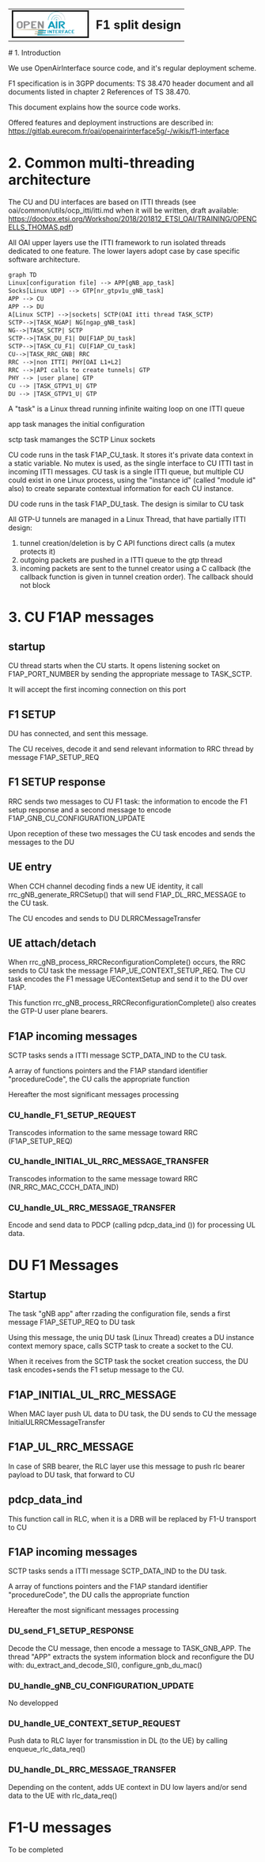 <table style="border-collapse: collapse; border: none;">
  <tr style="border-collapse: collapse; border: none;">
    <td style="border-collapse: collapse; border: none;">
      <a href="http://www.openairinterface.org/">
         <img src="./images/oai_final_logo.png" alt="" border=3 height=50 width=150>
         </img>
      </a>
    </td>
    <td style="border-collapse: collapse; border: none; vertical-align: center;">
      <b><font size = "5">F1 split design</font></b>
    </td>
  </tr>
</table>
# 1. Introduction

We use OpenAirInterface source code, and it's regular deployment scheme.

F1 specification is in 3GPP documents: TS 38.470 header document and all documents listed in chapter 2 References of TS 38.470.

This document explains how the source code works.

Offered features and deployment instructions are described in: 
https://gitlab.eurecom.fr/oai/openairinterface5g/-/wikis/f1-interface

# 2. Common multi-threading architecture #

The CU and DU interfaces are based on ITTI threads (see oai/common/utils/ocp_itti/itti.md when it will be written, draft available: https://docbox.etsi.org/Workshop/2018/201812_ETSI_OAI/TRAINING/OPENCELLS_THOMAS.pdf)

All OAI upper layers use the ITTI framework to run isolated threads dedicated to one feature.
The lower layers adopt case by case specific software architecture.

```mermaid
graph TD
Linux[configuration file] --> APP[gNB_app_task]
Socks[Linux UDP] --> GTP[nr_gtpv1u_gNB_task]
APP --> CU
APP --> DU
A[Linux SCTP] -->|sockets| SCTP(OAI itti thread TASK_SCTP)
SCTP-->|TASK_NGAP| NG[ngap_gNB_task]
NG-->|TASK_SCTP| SCTP
SCTP-->|TASK_DU_F1| DU[F1AP_DU_task]
SCTP-->|TASK_CU_F1| CU[F1AP_CU_task]
CU-->|TASK_RRC_GNB| RRC
RRC -->|non ITTI| PHY[OAI L1+L2]
RRC -->|API calls to create tunnels| GTP
PHY --> |user plane| GTP
CU --> |TASK_GTPV1_U| GTP
DU --> |TASK_GTPV1_U| GTP
```
A "task" is a Linux thread running infinite waiting loop on one ITTI queue 

app task manages the initial configuration

sctp task mamanges the SCTP Linux sockets

CU code runs in the task F1AP_CU_task. It stores it's private data context in a static variable. No mutex is used, as the single interface to CU ITTI tast in incoming ITTI messages. CU task is a single ITTI queue, but multiple CU could exist in one Linux process, using the "instance id" (called "module id" also) to create separate contextual information for each CU instance.

DU code runs in the task F1AP_DU_task. The design is similar to CU task

All GTP-U tunnels are managed in a Linux Thread, that have partially ITTI design: 

1. tunnel creation/deletion is by C API functions direct calls (a mutex protects it)
2. outgoing packets are pushed in a ITTI queue to the gtp thread
3. incoming packets are sent to the tunnel creator using a C callback (the callback function is given in tunnel creation order). The callback should not block



# 3. CU F1AP messages  #

## startup

CU thread starts when the CU starts. It opens listening socket on F1AP_PORT_NUMBER by sending the appropriate message to TASK_SCTP.

It will accept the first incoming connection on this port

## F1 SETUP

DU has connected, and sent this message.

The CU receives, decode it and send relevant information to RRC thread by message F1AP_SETUP_REQ

## F1 SETUP response

RRC sends two messages to CU F1 task: the information to encode the F1 setup response and a second message to encode F1AP_GNB_CU_CONFIGURATION_UPDATE

Upon reception of these two messages the CU task encodes and sends the messages to the DU

## UE entry

When CCH channel decoding finds a new UE identity, it call rrc_gNB_generate_RRCSetup() that will send F1AP_DL_RRC_MESSAGE to the CU task.

The CU encodes and sends to DU DLRRCMessageTransfer

## UE attach/detach

When rrc_gNB_process_RRCReconfigurationComplete() occurs, the RRC sends to CU task the message F1AP_UE_CONTEXT_SETUP_REQ. The CU task encodes the F1 message UEContextSetup and send it to the DU over F1AP.

This function rrc_gNB_process_RRCReconfigurationComplete() also creates the GTP-U user plane bearers.

## F1AP incoming messages

SCTP tasks sends a ITTI message  SCTP_DATA_IND to the CU task.

A array of functions pointers and the F1AP standard identifier "procedureCode", the CU calls the appropriate function

Hereafter the most significant messages processing

### CU_handle_F1_SETUP_REQUEST

Transcodes information to the same message toward RRC (F1AP_SETUP_REQ)

### CU_handle_INITIAL_UL_RRC_MESSAGE_TRANSFER

Transcodes information to the same message toward RRC (NR_RRC_MAC_CCCH_DATA_IND)

### CU_handle_UL_RRC_MESSAGE_TRANSFER

Encode and send data to PDCP  (calling pdcp_data_ind ()) for processing UL data.

# DU F1 Messages

## Startup

The task "gNB app" after rzading the configuration file, sends a first message F1AP_SETUP_REQ to DU task

Using this message, the uniq DU task (Linux Thread) creates a DU instance context memory space, calls SCTP task to create a socket to the CU.

When it receives from the SCTP task the socket creation success, the DU task encodes+sends the F1 setup message to the CU.

## F1AP_INITIAL_UL_RRC_MESSAGE

When MAC layer push UL data to DU task, the DU sends to CU the message InitialULRRCMessageTransfer

## F1AP_UL_RRC_MESSAGE

In case of SRB bearer, the RLC layer use this message to push rlc bearer payload to DU task, that forward to CU

## pdcp_data_ind

This function call in RLC, when it is a DRB will be replaced by F1-U transport to CU

## F1AP incoming messages

SCTP tasks sends a ITTI message  SCTP_DATA_IND to the DU task.

A array of functions pointers and the F1AP standard identifier "procedureCode", the DU calls the appropriate function

Hereafter the most significant messages processing

### DU_send_F1_SETUP_RESPONSE

Decode the CU message, then encode a message to TASK_GNB_APP. The thread "APP" extracts the system information block and reconfigure the DU with: du_extract_and_decode_SI(), configure_gnb_du_mac()

### DU_handle_gNB_CU_CONFIGURATION_UPDATE

No developped

### DU_handle_UE_CONTEXT_SETUP_REQUEST

Push data to RLC layer for transmisstion in DL (to the UE) by calling enqueue_rlc_data_req()

### DU_handle_DL_RRC_MESSAGE_TRANSFER

Depending on the content, adds UE context in DU low layers and/or send data to the UE with rlc_data_req()

# F1-U messages 

To be completed
